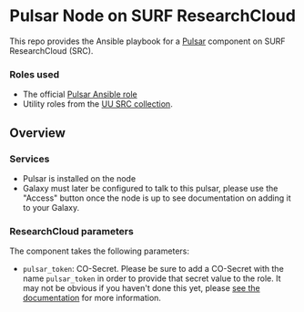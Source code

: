 # Pulsar Node on SURF ResearchCloud

This repo provides the Ansible playbook for a [Pulsar](https://pulsar.readthedocs.io/) component on SURF ResearchCloud (SRC).

### Roles used

* The official [Pulsar Ansible role](https://github.com/galaxyproject/ansible-pulsar)
* Utility roles from the [UU SRC collection](https://github.com/UtrechtUniversity/researchcloud-items).

## Overview

### Services

* Pulsar is installed on the node
* Galaxy must later be configured to talk to this pulsar, please use the "Access" button once the node is up to see documentation on adding it to your Galaxy.

### ResearchCloud parameters

The component takes the following parameters:

* `pulsar_token`: CO-Secret. Please be sure to add a CO-Secret with the name `pulsar_token` in order to provide that secret value to the role. It may not be obvious if you haven't done this yet, please [see the documentation](https://servicedesk.surf.nl/wiki/display/WIKI/Secrets+and+workspace+info:+special+parameter+source+types#Secretsandworkspaceinfo:specialparametersourcetypes-Howtostoreasecrettoacollaboration) for more information.
